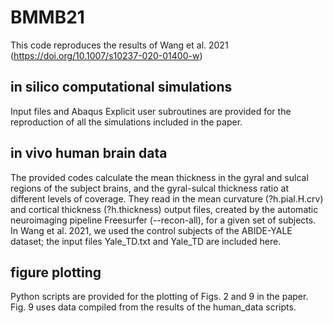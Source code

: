 # BMMB21

This code reproduces the results of Wang et al. 2021 (https://doi.org/10.1007/s10237-020-01400-w)


## in silico computational simulations

Input files and Abaqus Explicit user subroutines are provided for the reproduction of all the simulations included in the paper. 


## in vivo human brain data

The provided codes calculate the mean thickness in the gyral and sulcal regions of the subject brains, and the gyral-sulcal thickness ratio at different levels of coverage.  They read in the mean curvature (?h.pial.H.crv) and cortical thickness (?h.thickness) output files, created by the automatic neuroimaging pipeline Freesurfer (--recon-all), for a given set of subjects.  In Wang et al. 2021, we used the control subjects of the ABIDE-YALE dataset; the input files Yale_TD.txt and Yale_TD are included here.


## figure plotting

Python scripts are provided for the plotting of Figs. 2 and 9 in the paper.  Fig. 9 uses data compiled from the results of the human_data scripts.